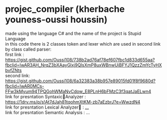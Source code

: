 # projec_compiler (kherbache youness-oussi houssin)<br />
made using the language C# and the name of the project is Stupid Language <br />
in this code there is 2 classes token and  lexer which are used in second link by class called parser:<br />
first link :  https://gist.github.com/Oussi108/738b2ad76af78ef607fbc1d833d655aa?fbclid=IwAR3AH_NrqZ3bXAayGlxj9QlsXmP8uxWBnwUiBFYJ1QzzZmYcTyHXbvfZNts <br />
second link:  https://gist.github.com/Oussi108/6a32383a38b957e89015fd01f8f9680d?fbclid=IwAR0MCs-FFw3kMyum94TPQGohWMaNvCdow_E8PLnH6bFMzC3f3qatJaELwn4 <br />
link for presntation SyntaxicAnalyzer : https://1drv.ms/p/s!At7dJah81tqohmXtKM-zb7aEzbrJ?e=WwzdN4 <br />
link for presntation Lexical Analyzer : [...](https://onedrive.live.com/view.aspx?resid=E03135B18C5202FF!1115&ithint=file%2cpptx&authkey=!AOV8EE3kD8H1HZk)<br />
link for presntation Semantic Analysis : ...<br />

